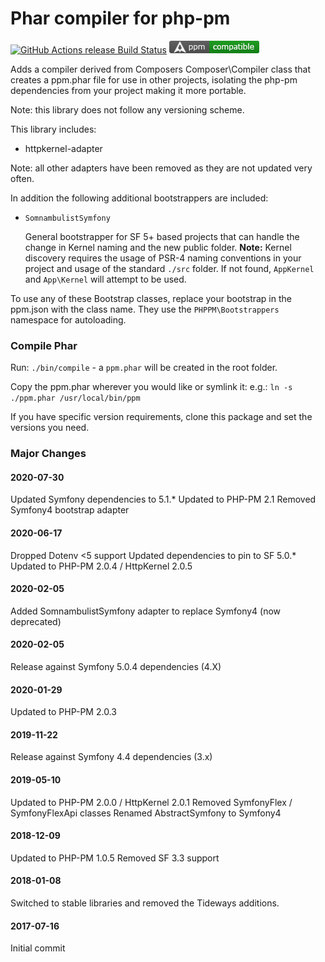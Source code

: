 # Phar compiler for php-pm

[![GitHub Actions release Build Status](https://github.com/dave-redfern/somnambulist-phppm-phar/workflows/release/badge.svg)](https://github.com/dave-redfern/somnambulist-phppm-phar/actions?query=workflow%3Arelease)
[![PPM Compatible](https://raw.githubusercontent.com/php-pm/ppm-badge/master/ppm-badge.png)](https://github.com/php-pm/php-pm)

Adds a compiler derived from Composers Composer\Compiler class that creates a ppm.phar file for use
in other projects, isolating the php-pm dependencies from your project making it more portable.

Note: this library does not follow any versioning scheme.

This library includes:

 * httpkernel-adapter
 
Note: all other adapters have been removed as they are not updated very often.

In addition the following additional bootstrappers are included:

 * `SomnambulistSymfony`
 
   General bootstrapper for SF 5+ based projects that can handle the change in Kernel naming
   and the new public folder. **Note:** Kernel discovery requires the usage of PSR-4 naming
   conventions in your project and usage of the standard `./src` folder. If not found,
   `AppKernel` and `App\Kernel` will attempt to be used.

To use any of these Bootstrap classes, replace your bootstrap in the ppm.json with the class
name. They use the `PHPPM\Bootstrappers` namespace for autoloading.

### Compile Phar

Run: `./bin/compile` - a `ppm.phar` will be created in the root folder.

Copy the ppm.phar wherever you would like or symlink it: e.g.: `ln -s ./ppm.phar /usr/local/bin/ppm`

If you have specific version requirements, clone this package and set the versions you need.

### Major Changes

#### 2020-07-30

Updated Symfony dependencies to 5.1.* 
Updated to PHP-PM 2.1
Removed Symfony4 bootstrap adapter

#### 2020-06-17

Dropped Dotenv <5 support
Updated dependencies to pin to SF 5.0.*
Updated to PHP-PM 2.0.4 / HttpKernel 2.0.5

#### 2020-02-05

Added SomnambulistSymfony adapter to replace Symfony4 (now deprecated)

#### 2020-02-05

Release against Symfony 5.0.4 dependencies (4.X)

#### 2020-01-29

Updated to PHP-PM 2.0.3

#### 2019-11-22

Release against Symfony 4.4 dependencies (3.x)

#### 2019-05-10

Updated to PHP-PM 2.0.0 / HttpKernel 2.0.1
Removed SymfonyFlex / SymfonyFlexApi classes
Renamed AbstractSymfony to Symfony4

#### 2018-12-09

Updated to PHP-PM 1.0.5
Removed SF 3.3 support

#### 2018-01-08

Switched to stable libraries and removed the Tideways additions.

#### 2017-07-16

Initial commit
